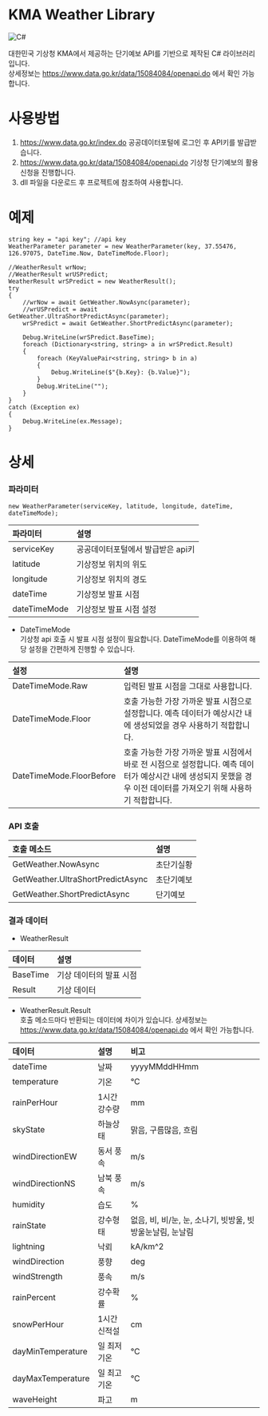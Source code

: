 # KMA Weather Library
![C#](https://img.shields.io/badge/C%23-68217A?style=flat-square)

대한민국 기상청 KMA에서 제공하는 단기예보 API를 기반으로 제작된 C# 라이브러리입니다.  
상세정보는 https://www.data.go.kr/data/15084084/openapi.do 에서 확인 가능합니다.

# 사용방법
1. https://www.data.go.kr/index.do 공공데이터포털에 로그인 후 API키를 발급받습니다.
2. https://www.data.go.kr/data/15084084/openapi.do 기상청 단기예보의 활용신청을 진행합니다.
3. dll 파일을 다운로드 후 프로젝트에 참조하여 사용합니다.

# 예제
```
string key = "api key"; //api key
WeatherParameter parameter = new WeatherParameter(key, 37.55476, 126.97075, DateTime.Now, DateTimeMode.Floor);

//WeatherResult wrNow;
//WeatherResult wrUSPredict;
WeatherResult wrSPredict = new WeatherResult();
try
{
    //wrNow = await GetWeather.NowAsync(parameter);
    //wrUSPredict = await GetWeather.UltraShortPredictAsync(parameter);
    wrSPredict = await GetWeather.ShortPredictAsync(parameter);

    Debug.WriteLine(wrSPredict.BaseTime);
    foreach (Dictionary<string, string> a in wrSPredict.Result)
    {
        foreach (KeyValuePair<string, string> b in a)
        {
            Debug.WriteLine($"{b.Key}: {b.Value}");
        }
        Debug.WriteLine("");
    }
}
catch (Exception ex)
{
    Debug.WriteLine(ex.Message);
}

```

# 상세
### 파라미터
```
new WeatherParameter(serviceKey, latitude, longitude, dateTime, dateTimeMode);
```
| 파라미터 | 설명 |
| :--- | :--- |
| serviceKey | 공공데이터포털에서 발급받은 api키 |
| latitude | 기상정보 위치의 위도 |
| longitude | 기상정보 위치의 경도 |
| dateTime | 기상정보 발표 시점 |
| dateTimeMode | 기상정보 발표 시점 설정 |

- DateTimeMode  
기상청 api 호출 시 발표 시점 설정이 필요합니다. DateTimeMode를 이용하여 해당 설정을 간편하게 진행할 수 있습니다.

| 설정 | 설명 |
| :--- | :--- |
| DateTimeMode.Raw | 입력된 발표 시점을 그대로 사용합니다. |
| DateTimeMode.Floor | 호출 가능한 가장 가까운 발표 시점으로 설정합니다. 예측 데이터가 예상시간 내에 생성되었을 경우 사용하기 적합합니다. |
| DateTimeMode.FloorBefore | 호출 가능한 가장 가까운 발표 시점에서 바로 전 시점으로 설정합니다. 예측 데이터가 예상시간 내에 생성되지 못했을 경우 이전 데이터를 가져오기 위해 사용하기 적합합니다. |

### API 호출
| 호출 메소드 | 설명 |
| :--- | :--- |
| GetWeather.NowAsync | 초단기실황 |
| GetWeather.UltraShortPredictAsync | 초단기예보 |
| GetWeather.ShortPredictAsync | 단기예보 |

### 결과 데이터
- WeatherResult

| 데이터 | 설명 |
| :--- | :--- |
| BaseTime | 기상 데이터의 발표 시점 |
| Result | 기상 데이터 |

- WeatherResult.Result  
호출 메소드마다 반환되는 데이터에 차이가 있습니다. 상세정보는 https://www.data.go.kr/data/15084084/openapi.do 에서 확인 가능합니다.

| 데이터 | 설명 | 비고 |
| :--- | :--- | :--- |
| dateTime | 날짜 | yyyyMMddHHmm |
| temperature | 기온 | °C |
| rainPerHour | 1시간 강수량 | mm |
| skyState | 하늘상태 | 맑음, 구름많음, 흐림 |
| windDirectionEW | 동서 풍속 | m/s |
| windDirectionNS | 남북 풍속 | m/s |
| humidity | 습도 | % |
| rainState | 강수형태 | 없음, 비, 비/눈, 눈, 소나기, 빗방울, 빗방울눈날림, 눈날림 |
| lightning | 낙뢰 | kA/km^2 |
| windDirection | 풍향 | deg | 
| windStrength | 풍속 | m/s |
| rainPercent | 강수확률 | % | 
| snowPerHour | 1시간 신적설 | cm | 
| dayMinTemperature | 일 최저기온 | °C | 
| dayMaxTemperature | 일 최고기온 | °C | 
| waveHeight | 파고 | m | 
